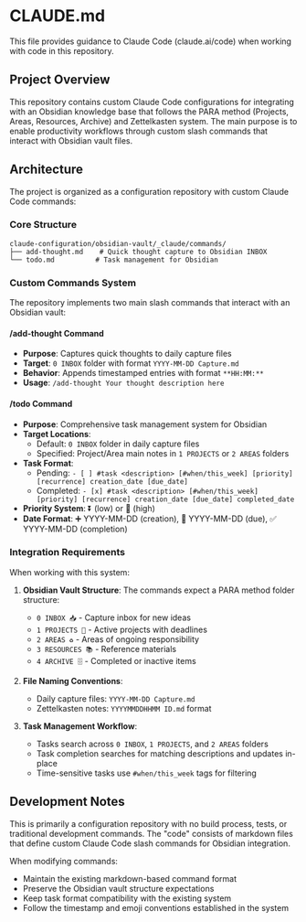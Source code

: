 # CLAUDE.md

This file provides guidance to Claude Code (claude.ai/code) when working with code in this repository.

## Project Overview

This repository contains custom Claude Code configurations for integrating with an Obsidian knowledge base that follows the PARA method (Projects, Areas, Resources, Archive) and Zettelkasten system. The main purpose is to enable productivity workflows through custom slash commands that interact with Obsidian vault files.

## Architecture

The project is organized as a configuration repository with custom Claude Code commands:

### Core Structure
```
claude-configuration/obsidian-vault/_claude/commands/
├── add-thought.md    # Quick thought capture to Obsidian INBOX
└── todo.md          # Task management for Obsidian
```

### Custom Commands System

The repository implements two main slash commands that interact with an Obsidian vault:

#### /add-thought Command
- **Purpose**: Captures quick thoughts to daily capture files
- **Target**: `0 INBOX` folder with format `YYYY-MM-DD Capture.md`
- **Behavior**: Appends timestamped entries with format `**HH:MM:**`
- **Usage**: `/add-thought Your thought description here`

#### /todo Command
- **Purpose**: Comprehensive task management system for Obsidian
- **Target Locations**: 
  - Default: `0 INBOX` folder in daily capture files
  - Specified: Project/Area main notes in `1 PROJECTS` or `2 AREAS` folders
- **Task Format**: 
  - Pending: `- [ ] #task <description> [#when/this_week] [priority] [recurrence] creation_date [due_date]`
  - Completed: `- [x] #task <description> [#when/this_week] [priority] [recurrence] creation_date [due_date] completed_date`
- **Priority System**: ⏬ (low) or 🔺 (high)
- **Date Format**: ➕ YYYY-MM-DD (creation), 📅 YYYY-MM-DD (due), ✅ YYYY-MM-DD (completion)

### Integration Requirements

When working with this system:

1. **Obsidian Vault Structure**: The commands expect a PARA method folder structure:
   - `0 INBOX 📥` - Capture inbox for new ideas
   - `1 PROJECTS 🚀` - Active projects with deadlines
   - `2 AREAS ♻️` - Areas of ongoing responsibility
   - `3 RESOURCES 📚` - Reference materials
   - `4 ARCHIVE 🗄` - Completed or inactive items

2. **File Naming Conventions**:
   - Daily capture files: `YYYY-MM-DD Capture.md`
   - Zettelkasten notes: `YYYYMMDDHHMM ID.md` format

3. **Task Management Workflow**:
   - Tasks search across `0 INBOX`, `1 PROJECTS`, and `2 AREAS` folders
   - Task completion searches for matching descriptions and updates in-place
   - Time-sensitive tasks use `#when/this_week` tags for filtering

## Development Notes

This is primarily a configuration repository with no build process, tests, or traditional development commands. The "code" consists of markdown files that define custom Claude Code slash commands for Obsidian integration.

When modifying commands:
- Maintain the existing markdown-based command format
- Preserve the Obsidian vault structure expectations
- Keep task format compatibility with the existing system
- Follow the timestamp and emoji conventions established in the system